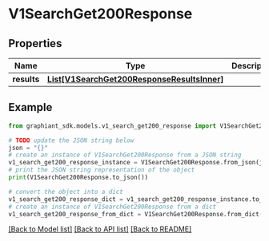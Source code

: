 # V1SearchGet200Response


## Properties

Name | Type | Description | Notes
------------ | ------------- | ------------- | -------------
**results** | [**List[V1SearchGet200ResponseResultsInner]**](V1SearchGet200ResponseResultsInner.md) |  | [optional] 

## Example

```python
from graphiant_sdk.models.v1_search_get200_response import V1SearchGet200Response

# TODO update the JSON string below
json = "{}"
# create an instance of V1SearchGet200Response from a JSON string
v1_search_get200_response_instance = V1SearchGet200Response.from_json(json)
# print the JSON string representation of the object
print(V1SearchGet200Response.to_json())

# convert the object into a dict
v1_search_get200_response_dict = v1_search_get200_response_instance.to_dict()
# create an instance of V1SearchGet200Response from a dict
v1_search_get200_response_from_dict = V1SearchGet200Response.from_dict(v1_search_get200_response_dict)
```
[[Back to Model list]](../README.md#documentation-for-models) [[Back to API list]](../README.md#documentation-for-api-endpoints) [[Back to README]](../README.md)


